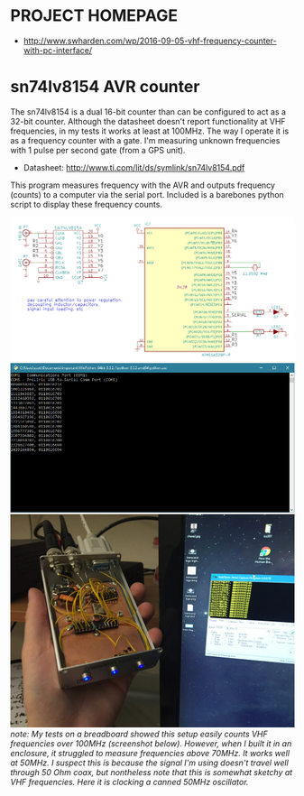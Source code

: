 # PROJECT HOMEPAGE
* http://www.swharden.com/wp/2016-09-05-vhf-frequency-counter-with-pc-interface/

# sn74lv8154 AVR counter
The sn74lv8154 is a dual 16-bit counter than can be configured to act as a 32-bit counter. Although the datasheet doesn't report functionality at VHF frequencies, in my tests it works at least at 100MHz. The way I operate it is as a frequency counter with a gate. I'm measuring unknown frequencies with 1 pulse per second gate (from a GPS unit).

* Datasheet: http://www.ti.com/lit/ds/symlink/sn74lv8154.pdf

This program measures frequency with the AVR and outputs frequency (counts) to a computer via the serial port. Included is a barebones python script to display these frequency counts.



![](idea.png)
![](ss.png)
![](IMG_8318.JPG)
_note: My tests on a breadboard showed this setup easily counts VHF frequencies over 100MHz (screenshot below). However, when I built it in an enclosure, it struggled to measure frequencies above 70MHz. It works well at 50MHz. I suspect this is because the signal I'm using doesn't travel well through 50 Ohm coax, but nontheless note that this is somewhat sketchy at VHF frequencies. Here it is clocking a canned 50MHz oscillator._
